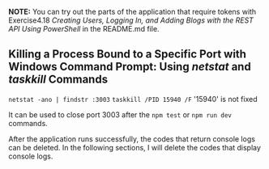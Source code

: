 **NOTE:** You can try out the parts of the application that require tokens with Exercise4.18 _Creating Users, Logging In, and Adding Blogs with the REST API Using PowerShell_ in the README.md file.

## Killing a Process Bound to a Specific Port with Windows Command Prompt: Using _netstat_ and _taskkill_ Commands ## 

`netstat -ano | findstr :3003`
`taskkill /PID 15940 /F`  '15940' is not fixed

It can be used to close port 3003 after the `npm test` or `npm run dev` commands.

After the application runs successfully, the codes that return console logs can be deleted. In the following sections, I will delete the codes that display console logs.


